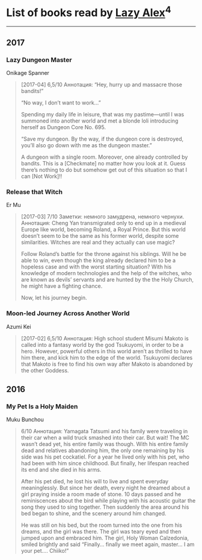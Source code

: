 # List of books read by [Lazy Alex](https://plus.google.com/113945124059684992236)<sup>4</sup>
---

## 2017

### Lazy Dungeon Master
Onikage Spanner
> [2017-04] 6,5/10 Аннотация:
> “Hey, hurry up and massacre those bandits!”
> 
> “No way, I don’t want to work…”
> 
> Spending my daily life in leisure, that was my pastime—until I was summoned into another world and met a blonde loli introducing herself as Dungeon Core No. 695.
> 
> “Save my dungeon. By the way, if the dungeon core is destroyed, you’ll also go down with me as the dungeon master.”
> 
> A dungeon with a single room. Moreover, one already controlled by bandits. This is a [Checkmate] no matter how you look at it. Guess there’s nothing to do but somehow get out of this situation so that I can [Not Work]!!


### Release that Witch
Er Mu
> [2017-03] 7/10 Заметки: немного замудрена, немного чернухи.
> Аннотация:
> Cheng Yan transmigrated only to end up in a medieval Europe like world, becoming Roland, a Royal Prince. But this world doesn’t seem to be the same as his former world, despite some similarities. Witches are real and they actually can use magic?
> 
> Follow Roland’s battle for the throne against his siblings. Will he be able to win, even though the king already declared him to be a hopeless case and with the worst starting situation? With his knowledge of modern technologies and the help of the witches, who are known as devils’ servants and are hunted by the the Holy Church, he might have a fighting chance.
> 
> Now, let his journey begin.


### Moon-led Journey Across Another World
Azumi Kei
> [2017-02] 6,5/10 Аннотация: 
> High school student Misumi Makoto is called into a fantasy world by the god Tsukuyomi, in order to be a hero. However, powerful others in this world aren’t as thrilled to have him there, and kick him to the edge of the world. Tsukuyomi declares that Makoto is free to find his own way after Makoto is abandoned by the other Goddess.



## 2016

### My Pet Is a Holy Maiden
Muku Bunchou
> 6/10 Аннотация:
> Yamagata Tatsumi and his family were traveling in their car when a wild truck smashed into their car. But wait! The MC wasn’t dead yet, his entire family was though. With his entire family dead and relatives abandoning him, the only one remaining by his side was his pet cockatiel. For a year he lived only with his pet, who had been with him since childhood. But finally, her lifespan reached its end and she died in his arms.
> 
> After his pet died, he lost his will to live and spent everyday meaninglessly. But since her death, every night he dreamed about a girl praying inside a room made of stone. 10 days passed and he reminiscences about the bird while playing with his acoustic guitar the song they used to sing together. Then suddenly the area around his bed began to shine, and the scenery around him changed.
> 
> He was still on his bed, but the room turned into the one from his dreams, and the girl was there. The girl was teary eyed and then jumped upon and embraced him. The girl, Holy Woman Calzedonia, smiled brightly and said “Finally… finally we meet again, master… I am your pet…. Chiiko!”



